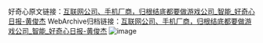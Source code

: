好奇心原文链接：[互联网公司、手机厂商，归根结底都要做游戏公司_智能_好奇心日报-黄俊杰](https://www.qdaily.com/articles/2994.html)
WebArchive归档链接：[互联网公司、手机厂商，归根结底都要做游戏公司_智能_好奇心日报-黄俊杰](http://web.archive.org/web/20160615035354/http://www.qdaily.com/articles/2994.html)
![image](http://ww3.sinaimg.cn/large/007d5XDply1g3v6we9kn7j30u06owhdu)